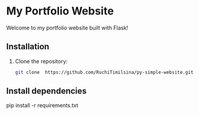 # My Portfolio Website

Welcome to my portfolio website built with Flask!

## Installation

1. Clone the repository:
   ```bash
   git clone  https://github.com/RuchiTimilsina/py-simple-website.git

## Install dependencies

pip install -r requirements.txt
